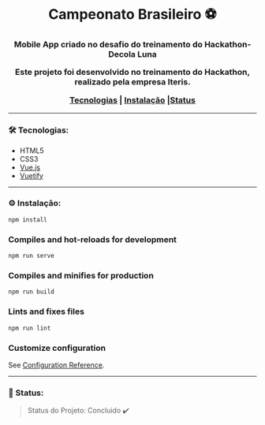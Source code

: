 <h1 align="center">Campeonato Brasileiro ⚽</h1>

<h3 align="center">Mobile App criado no desafio do treinamento do Hackathon-Decola Luna</3>

<p align="center">Este projeto foi desenvolvido no treinamento do Hackathon, realizado pela empresa Iteris.</p>
<p align="center"><a href="#tecnologias">Tecnologias</a> | <a href="#instalacao">Instalação</a> |<a href="#status">Status</a></p>

---

<a id="tecnologias"></a>
### 🛠 Tecnologias:
- HTML5
- CSS3
- [Vue.js](https://vuejs.org/)
- [Vuetify](https://vuetifyjs.com/en/)

---

<a id="instalacao"></a>
### ⚙ Instalação:
```
npm install
```

### Compiles and hot-reloads for development
```
npm run serve
```

### Compiles and minifies for production
```
npm run build
```

### Lints and fixes files
```
npm run lint
```

### Customize configuration
See [Configuration Reference](https://cli.vuejs.org/config/).

---
<a id="status"></a>
### 🚀 Status:
> Status do Projeto: Concluido :heavy_check_mark:
